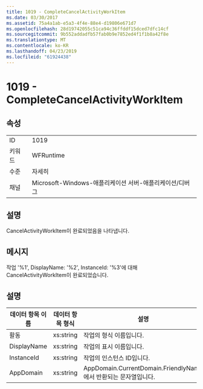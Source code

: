 ```yaml
---
title: 1019 - CompleteCancelActivityWorkItem
ms.date: 03/30/2017
ms.assetid: 75a4a1ab-e5a3-4f4e-88e4-d19806e671d7
ms.openlocfilehash: 28d19742055c51ca94c36ffddf15dced7dfc14cf
ms.sourcegitcommit: 9b552addadfb57fab0b9e7852ed4f1f1b8a42f8e
ms.translationtype: MT
ms.contentlocale: ko-KR
ms.lasthandoff: 04/23/2019
ms.locfileid: "61924438"
---
```

# <a name="1019---completecancelactivityworkitem"></a>1019 - CompleteCancelActivityWorkItem
## <a name="properties"></a>속성  
  
|||  
|-|-|  
|ID|1019|  
|키워드|WFRuntime|  
|수준|자세히|  
|채널|Microsoft-Windows-애플리케이션 서버-애플리케이션/디버그|  
  
## <a name="description"></a>설명  
 CancelActivityWorkItem이 완료되었음을 나타냅니다.  
  
## <a name="message"></a>메시지  
 작업 '%1', DisplayName: '%2', InstanceId: '%3'에 대해 CancelActivityWorkItem이 완료되었습니다.  
  
## <a name="details"></a>설명  
  
|데이터 항목 이름|데이터 항목 형식|설명|  
|--------------------|--------------------|-----------------|  
|활동|xs:string|작업의 형식 이름입니다.|  
|DisplayName|xs:string|작업의 표시 이름입니다.|  
|InstanceId|xs:string|작업의 인스턴스 ID입니다.|  
|AppDomain|xs:string|AppDomain.CurrentDomain.FriendlyName에서 반환되는 문자열입니다.|
